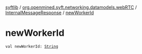 [syftlib](../../index.md) / [org.openmined.syft.networking.datamodels.webRTC](../index.md) / [InternalMessageResponse](index.md) / [newWorkerId](./new-worker-id.md)

# newWorkerId

`val newWorkerId: `[`String`](https://kotlinlang.org/api/latest/jvm/stdlib/kotlin/-string/index.html)